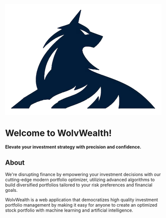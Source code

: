 ![WolvWealth Logo](/wolvwealth/static/img/logo.png)

# Welcome to WolvWealth!

**Elevate your investment strategy with precision and confidence.**

## About

We're disrupting finance by empowering your investment decisions with our cutting-edge modern portfolio optimizer, utilizing advanced algorithms to build diversified portfolios tailored to your risk preferences and financial goals.

WolvWealth is a web application that democratizes high quality investment portfolio management by making it easy for anyone to create an optimized stock portfolio with machine learning and artificial intelligence.
